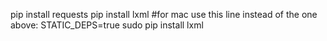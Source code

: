pip install requests
pip install lxml
#for mac use this line instead of the one above: STATIC_DEPS=true sudo pip install lxml
